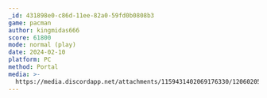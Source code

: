 ```yaml
---
_id: 431898e0-c86d-11ee-82a0-59fd0b0808b3
game: pacman
author: kingmidas666
score: 61800
mode: normal (play)
date: 2024-02-10
platform: PC
method: Portal
media: >-
  https://media.discordapp.net/attachments/1159431402069176330/1206020581909336084/Screenshot_2024-02-10_23.34.56.png?ex=65da7d31&is=65c80831&hm=ec08308fc5a2b31db7f3240cde36b7c4e58d17f3ba722602065e5119541e3f4d&=&format=webp&quality=lossless&width=152&height=411
---
```


